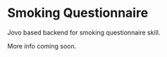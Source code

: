 # Smoking Questionnaire

Jovo based backend for smoking questionnaire skill.

More info coming soon.